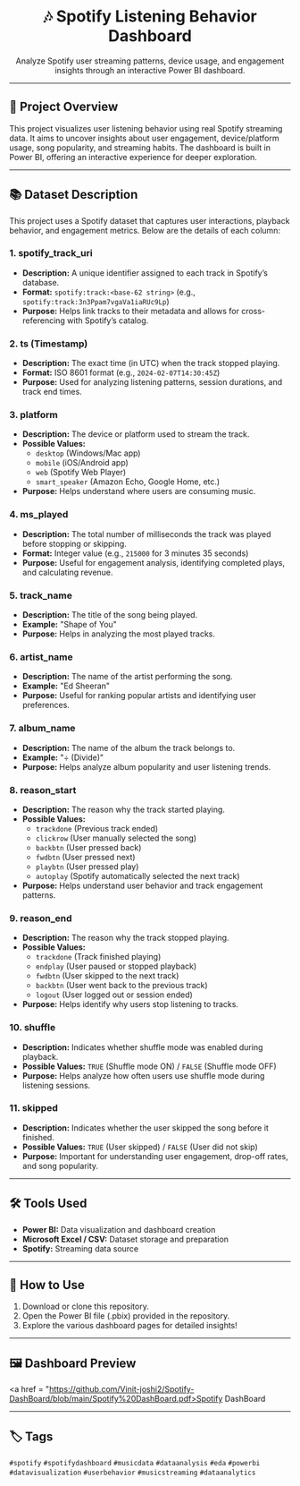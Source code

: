 <h1 align="center">🎶 Spotify Listening Behavior Dashboard</h1>

<p align="center">
Analyze Spotify user streaming patterns, device usage, and engagement insights through an interactive Power BI dashboard.
</p>

<hr>

<h2>📌 Project Overview</h2>

<p>
This project visualizes user listening behavior using real Spotify streaming data. It aims to uncover insights about user engagement, device/platform usage, song popularity, and streaming habits. The dashboard is built in Power BI, offering an interactive experience for deeper exploration.
</p>

<hr>

<h2>📚 Dataset Description</h2>

<p>This project uses a Spotify dataset that captures user interactions, playback behavior, and engagement metrics. Below are the details of each column:</p>

<h3>1. <strong>spotify_track_uri</strong></h3>
<ul>
<li><strong>Description:</strong> A unique identifier assigned to each track in Spotify’s database.</li>
<li><strong>Format:</strong> <code>spotify:track:&lt;base-62 string&gt;</code> (e.g., <code>spotify:track:3n3Ppam7vgaVa1iaRUc9Lp</code>)</li>
<li><strong>Purpose:</strong> Helps link tracks to their metadata and allows for cross-referencing with Spotify’s catalog.</li>
</ul>

<h3>2. <strong>ts (Timestamp)</strong></h3>
<ul>
<li><strong>Description:</strong> The exact time (in UTC) when the track stopped playing.</li>
<li><strong>Format:</strong> ISO 8601 format (e.g., <code>2024-02-07T14:30:45Z</code>)</li>
<li><strong>Purpose:</strong> Used for analyzing listening patterns, session durations, and track end times.</li>
</ul>

<h3>3. <strong>platform</strong></h3>
<ul>
<li><strong>Description:</strong> The device or platform used to stream the track.</li>
<li><strong>Possible Values:</strong>
  <ul>
    <li><code>desktop</code> (Windows/Mac app)</li>
    <li><code>mobile</code> (iOS/Android app)</li>
    <li><code>web</code> (Spotify Web Player)</li>
    <li><code>smart_speaker</code> (Amazon Echo, Google Home, etc.)</li>
  </ul>
</li>
<li><strong>Purpose:</strong> Helps understand where users are consuming music.</li>
</ul>

<h3>4. <strong>ms_played</strong></h3>
<ul>
<li><strong>Description:</strong> The total number of milliseconds the track was played before stopping or skipping.</li>
<li><strong>Format:</strong> Integer value (e.g., <code>215000</code> for 3 minutes 35 seconds)</li>
<li><strong>Purpose:</strong> Useful for engagement analysis, identifying completed plays, and calculating revenue.</li>
</ul>

<h3>5. <strong>track_name</strong></h3>
<ul>
<li><strong>Description:</strong> The title of the song being played.</li>
<li><strong>Example:</strong> "Shape of You"</li>
<li><strong>Purpose:</strong> Helps in analyzing the most played tracks.</li>
</ul>

<h3>6. <strong>artist_name</strong></h3>
<ul>
<li><strong>Description:</strong> The name of the artist performing the song.</li>
<li><strong>Example:</strong> "Ed Sheeran"</li>
<li><strong>Purpose:</strong> Useful for ranking popular artists and identifying user preferences.</li>
</ul>

<h3>7. <strong>album_name</strong></h3>
<ul>
<li><strong>Description:</strong> The name of the album the track belongs to.</li>
<li><strong>Example:</strong> "÷ (Divide)"</li>
<li><strong>Purpose:</strong> Helps analyze album popularity and user listening trends.</li>
</ul>

<h3>8. <strong>reason_start</strong></h3>
<ul>
<li><strong>Description:</strong> The reason why the track started playing.</li>
<li><strong>Possible Values:</strong>
  <ul>
    <li><code>trackdone</code> (Previous track ended)</li>
    <li><code>clickrow</code> (User manually selected the song)</li>
    <li><code>backbtn</code> (User pressed back)</li>
    <li><code>fwdbtn</code> (User pressed next)</li>
    <li><code>playbtn</code> (User pressed play)</li>
    <li><code>autoplay</code> (Spotify automatically selected the next track)</li>
  </ul>
</li>
<li><strong>Purpose:</strong> Helps understand user behavior and track engagement patterns.</li>
</ul>

<h3>9. <strong>reason_end</strong></h3>
<ul>
<li><strong>Description:</strong> The reason why the track stopped playing.</li>
<li><strong>Possible Values:</strong>
  <ul>
    <li><code>trackdone</code> (Track finished playing)</li>
    <li><code>endplay</code> (User paused or stopped playback)</li>
    <li><code>fwdbtn</code> (User skipped to the next track)</li>
    <li><code>backbtn</code> (User went back to the previous track)</li>
    <li><code>logout</code> (User logged out or session ended)</li>
  </ul>
</li>
<li><strong>Purpose:</strong> Helps identify why users stop listening to tracks.</li>
</ul>

<h3>10. <strong>shuffle</strong></h3>
<ul>
<li><strong>Description:</strong> Indicates whether shuffle mode was enabled during playback.</li>
<li><strong>Possible Values:</strong> <code>TRUE</code> (Shuffle mode ON) / <code>FALSE</code> (Shuffle mode OFF)</li>
<li><strong>Purpose:</strong> Helps analyze how often users use shuffle mode during listening sessions.</li>
</ul>

<h3>11. <strong>skipped</strong></h3>
<ul>
<li><strong>Description:</strong> Indicates whether the user skipped the song before it finished.</li>
<li><strong>Possible Values:</strong> <code>TRUE</code> (User skipped) / <code>FALSE</code> (User did not skip)</li>
<li><strong>Purpose:</strong> Important for understanding user engagement, drop-off rates, and song popularity.</li>
</ul>

<hr>

<h2>🛠️ Tools Used</h2>

<ul>
<li><strong>Power BI:</strong> Data visualization and dashboard creation</li>
<li><strong>Microsoft Excel / CSV:</strong> Dataset storage and preparation</li>
<li><strong>Spotify:</strong> Streaming data source</li>
</ul>

<hr>

<h2>🚀 How to Use</h2>

<ol>
<li>Download or clone this repository.</li>
<li>Open the Power BI file (.pbix) provided in the repository.</li>
<li>Explore the various dashboard pages for detailed insights!</li>
</ol>

<hr>

<h2>🖼️ Dashboard Preview</h2>

<!-- You can insert your dashboard screenshot here -->

<a href = "https://github.com/Vinit-joshi2/Spotify-DashBoard/blob/main/Spotify%20DashBoard.pdf>Spotify DashBoard</a>

<hr>

<h2>🏷️ Tags</h2>

<p>
<code>#spotify</code> <code>#spotifydashboard</code> <code>#musicdata</code> <code>#dataanalysis</code> <code>#eda</code> <code>#powerbi</code> <code>#datavisualization</code> <code>#userbehavior</code> <code>#musicstreaming</code> <code>#dataanalytics</code>
</p>
